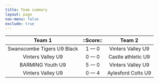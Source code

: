 ```yaml
---
title: Team summary
layout: page
nav-menu: false
exclude: true
---
```




|           Team 1           |  ::Score::  |       Team 2       |
|:--------------------------:|:-----------:|:------------------:|
| Swanscombe Tigers U9 Black | 1 &mdash; 0 | Vinters Valley U9  |
|     Vinters Valley U9      | 0 &mdash; 0 | Castle athletic U9 |
|      BARMING Youth U9      | 5 &mdash; 0 | Vinters Valley U9  |
|     Vinters Valley U9      | 0 &mdash; 4 | Aylesford Colts U9 |

 <br /><br /><br />